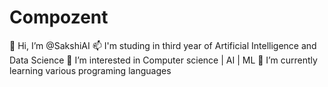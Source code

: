 # Compozent
👋 Hi, I’m @SakshiAI 
📫 I'm studing in third year of Artificial Intelligence and Data Science
👀 I’m interested in Computer science | AI | ML 
🌱 I’m currently learning various programing languages
